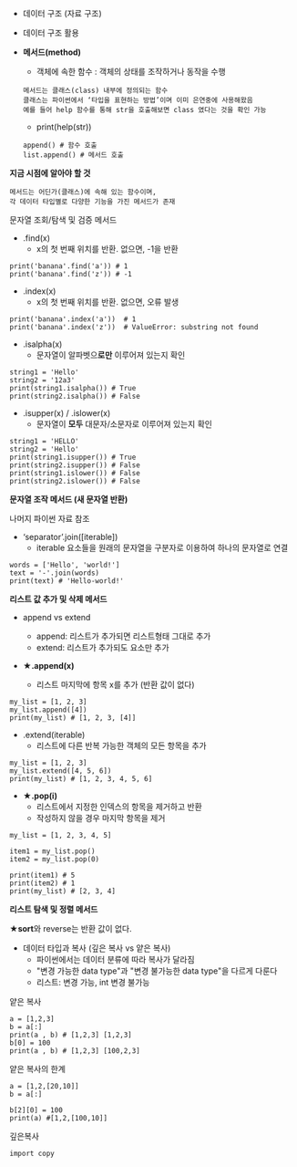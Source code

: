 - 데이터 구조 (자료 구조)

- 데이터 구조 활용

- **메서드(method)**
  - 객체에 속한 함수 : 객체의 상태를 조작하거나 동작을 수행
  ```
  메서드는 클래스(class) 내부에 정의되는 함수
  클래스는 파이썬에서 ‘타입을 표현하는 방법’이며 이미 은연중에 사용해왔음
  예를 들어 help 함수를 통해 str을 호출해보면 class 였다는 것을 확인 가능
  ```
  - print(help(str))

  ```
  append() # 함수 호출
  list.append() # 메서드 호출
  ```

**지금 시점에 알아야 할 것**
```
메서드는 어딘가(클래스)에 속해 있는 함수이며,
각 데이터 타입별로 다양한 기능을 가진 메서드가 존재
```

문자열 조회/탐색 및 검증 메서드

- .find(x)
  - x의 첫 번째 위치를 반환. 없으면, -1을 반환
```
print('banana'.find('a')) # 1
print('banana'.find('z')) # -1
```

- .index(x)
  - x의 첫 번째 위치를 반환. 없으면, 오류 발생
```
print('banana'.index('a'))  # 1
print('banana'.index('z'))  # ValueError: substring not found
```

- .isalpha(x)
  - 문자열이 알파벳으**로만** 이루어져 있는지 확인
```
string1 = 'Hello'
string2 = '12a3'
print(string1.isalpha()) # True
print(string2.isalpha()) # False
```

- .isupper(x) / .islower(x)
  - 문자열이 **모두** 대문자/소문자로 이루어져 있는지 확인
```
string1 = 'HELLO'
string2 = 'Hello'
print(string1.isupper()) # True
print(string2.isupper()) # False
print(string1.islower()) # False
print(string2.islower()) # False
```

**문자열 조작 메서드 (새 문자열 반환)**

나머지 파이썬 자료 참조

- ‘separator’.join([iterable])
  - iterable 요소들을 원래의 문자열을 구분자로 이용하여  하나의 문자열로 연결
```
words = ['Hello', 'world!']
text = '-'.join(words)
print(text) # 'Hello-world!'
```

**리스트 값 추가 및 삭제 메서드**

- append vs extend
  - append: 리스트가 추가되면 리스트형태 그대로 추가
  - extend: 리스트가 추가되도 요소만 추가
 
- **★.append(x)**
  - 리스트 마지막에 항목 x를 추가 (반환 값이 없다)
```
my_list = [1, 2, 3]
my_list.append([4])
print(my_list) # [1, 2, 3, [4]]
```

- .extend(iterable)
  - 리스트에 다른 반복 가능한 객체의 모든 항목을 추가
```
my_list = [1, 2, 3]
my_list.extend([4, 5, 6])
print(my_list) # [1, 2, 3, 4, 5, 6]
```

- **★.pop(i)**
  - 리스트에서 지정한 인덱스의 항목을 제거하고 반환
  - 작성하지 않을 경우 마지막 항목을 제거
```
my_list = [1, 2, 3, 4, 5]

item1 = my_list.pop()
item2 = my_list.pop(0)

print(item1) # 5
print(item2) # 1
print(my_list) # [2, 3, 4]
```

**리스트 탐색 및 정렬 메서드**

**★sort**와 reverse는 반환 값이 없다.

- 데이터 타입과 복사 (깊은 복사 vs 얕은 복사)
  - 파이썬에서는 데이터 분류에 따라 복사가 달라짐
  - "변경 가능한 data type"과 "변경 불가능한 data type"을 다르게 다룬다 
  - 리스트: 변경 가능, int 변경 불가능
 
얕은 복사
```
a = [1,2,3]
b = a[:]
print(a , b) # [1,2,3] [1,2,3]
b[0] = 100
print(a , b) # [1,2,3] [100,2,3]
```

얕은 복사의 한계
```
a = [1,2,[20,10]]
b = a[:]

b[2][0] = 100
print(a) #[1,2,[100,10]]
```

깊은복사
```
import copy
```
